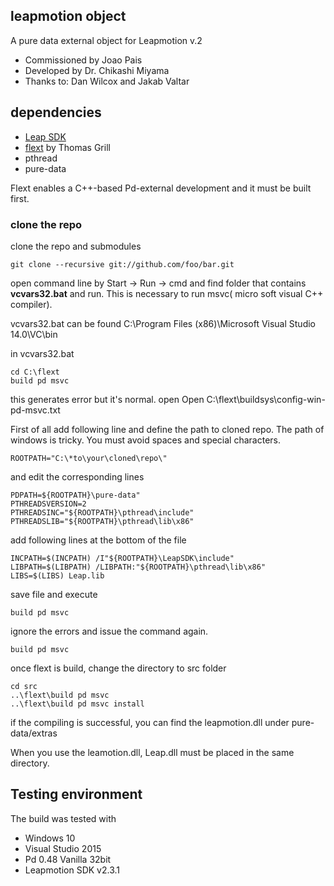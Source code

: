 
## leapmotion object
A pure data external object for Leapmotion v.2

- Commissioned by Joao Pais
- Developed by Dr. Chikashi Miyama
- Thanks to: Dan Wilcox and Jakab Valtar

## dependencies
- [Leap SDK](https://developer.leapmotion.com/documentation/v2/cpp/index.html)
- [flext](https://github.com/grrrr/flext) by Thomas Grill
- pthread
- pure-data

Flext enables a C++-based Pd-external development and it must be built first.

### clone the repo

clone the repo and submodules
```
git clone --recursive git://github.com/foo/bar.git
```

open command line by Start -> Run -> cmd and find folder that contains **vcvars32.bat** and run. This is necessary to run msvc( micro soft visual C++ compiler).

vcvars32.bat can be found C:\Program Files (x86)\Microsoft Visual Studio 14.0\VC\bin

in vcvars32.bat
```
cd C:\flext
build pd msvc
```
this generates error but it's normal.
open Open C:\flext\buildsys\config-win-pd-msvc.txt

First of all add following line and define the path to cloned repo. The path of windows is tricky. You must avoid spaces and special characters.

```
ROOTPATH="C:\*to\your\cloned\repo\"
```
and edit the corresponding lines

```
PDPATH=${ROOTPATH}\pure-data"
PTHREADSVERSION=2
PTHREADSINC="${ROOTPATH}\pthread\include"
PTHREADSLIB="${ROOTPATH}\pthread\lib\x86"
```

add following lines at the bottom of the file
```
INCPATH=$(INCPATH) /I"${ROOTPATH}\LeapSDK\include"
LIBPATH=$(LIBPATH) /LIBPATH:"${ROOTPATH}\pthread\lib\x86"
LIBS=$(LIBS) Leap.lib
```
save file and execute

```
build pd msvc
```
ignore the errors and issue the command again.

```
build pd msvc
```

once flext is build,  change the directory to src folder
```
cd src
..\flext\build pd msvc
..\flext\build pd msvc install
```

if the compiling is successful, you can find the leapmotion.dll under pure-data/extras

When you use the leamotion.dll, Leap.dll must be placed in the same directory.

## Testing environment
The build was tested with
- Windows 10
- Visual Studio 2015
- Pd 0.48 Vanilla 32bit
- Leapmotion SDK v2.3.1
